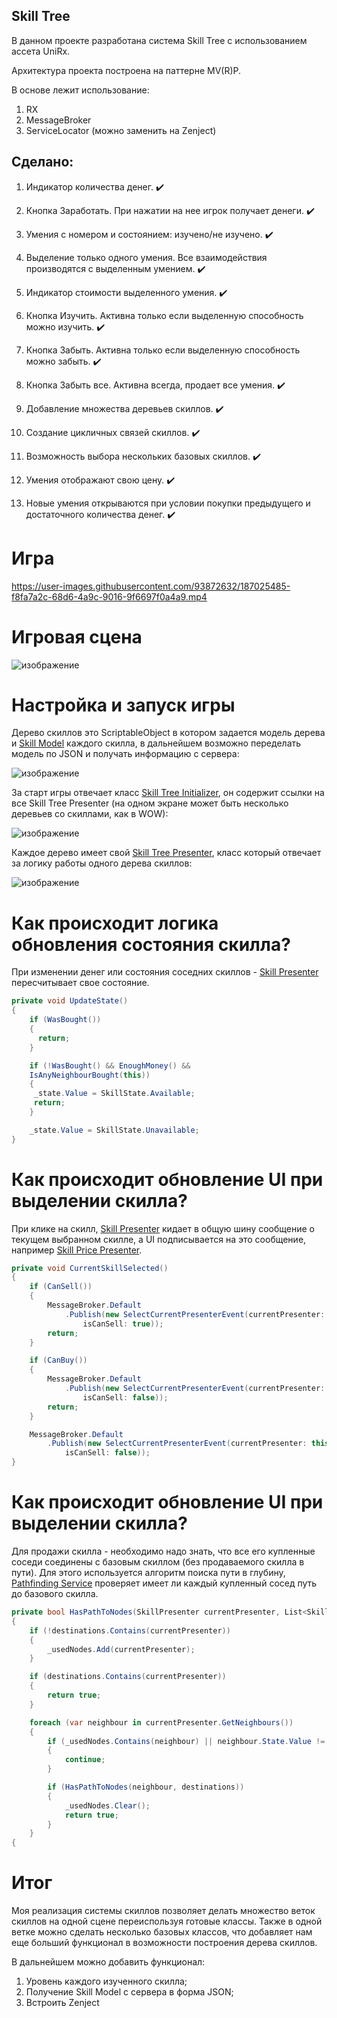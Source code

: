 ## Skill  Tree 
В данном проекте разработана система Skill Tree с использованием ассета UniRx.

Архитектура проекта построена на паттерне MV(R)P.

В основе лежит использование:
1) RX
2) MessageBroker
3) ServiceLocator (можно заменить на Zenject)


## Сделано:

1) Индикатор количества денег. :heavy_check_mark:

2) Кнопка Заработать. При нажатии на нее игрок получает денеги. :heavy_check_mark:

3) Умения с номером и состоянием: изучено/не изучено. :heavy_check_mark:

4) Выделение только одного умения. Все взаимодействия производятся с выделенным умением. :heavy_check_mark:

5) Индикатор стоимости выделенного умения. :heavy_check_mark:

6) Кнопка Изучить. Активна только если выделенную способность можно изучить. :heavy_check_mark:

7) Кнопка Забыть. Активна только если выделенную способность можно забыть. :heavy_check_mark:

8) Кнопка Забыть все. Активна всегда, продает все умения. :heavy_check_mark:

9) Добавление множества деревьев скиллов. :heavy_check_mark:

10) Создание цикличных связей скиллов. :heavy_check_mark: 

11) Возможность выбора нескольких базовых скиллов. :heavy_check_mark: 

12) Умения отображают свою цену. :heavy_check_mark: 

13) Новые умения открываются при условии покупки предыдущего и достаточного количества денег. :heavy_check_mark: 

# Игра


https://user-images.githubusercontent.com/93872632/187025485-f8fa7a2c-68d6-4a9c-9016-9f6697f0a4a9.mp4


# Игровая сцена


![изображение](https://user-images.githubusercontent.com/93872632/187030023-3f25ef27-fafd-4adf-a2c9-d27027f5f479.png)


# Настройка и запуск игры

Дерево скиллов это ScriptableObject в котором задается модель дерева и [Skill Model](https://github.com/Vitaly086/Skill_Tree_Testgame/blob/master/Assets/Scripts/Models/SkillModel.cs) каждого скилла,
в дальнейшем возможно переделать модель по JSON и получать информацию с сервера:

![изображение](https://user-images.githubusercontent.com/93872632/186952385-815b0afe-012c-4810-9158-5f829034904d.png)

За старт игры отвечает класс [Skill Tree Initializer](https://github.com/Vitaly086/Skill_Tree_Testgame/blob/master/Assets/Scripts/GameCore/SkillTreeInitializer.cs), он содержит ссылки на все Skill Tree Presenter (на одном экране может быть несколько деревьев со скиллами, как в WOW):

![изображение](https://user-images.githubusercontent.com/93872632/186649138-b6090277-c457-48c4-8959-f031db26dbca.png)

Каждое дерево имеет свой [Skill Tree Presenter](https://github.com/Vitaly086/Skill_Tree_Testgame/blob/master/Assets/Scripts/Presenters/SkillTreePresenter.cs), класс который отвечает за логику работы одного дерева скиллов:

![изображение](https://user-images.githubusercontent.com/93872632/186656785-d801d2c3-7414-4567-8220-1d2b659d912c.png)

# Как происходит логика обновления состояния скилла?

При изменении денег или состояния соседних скиллов - [Skill Presenter](https://github.com/Vitaly086/Skill_Tree_Testgame/blob/master/Assets/Scripts/Presenters/SkillPresenter.cs) пересчитывает свое состояние.


```C#
private void UpdateState()
{
    if (WasBought())
    {
      return;
    }

    if (!WasBought() && EnoughMoney() &&
    IsAnyNeighbourBought(this))
    {
     _state.Value = SkillState.Available;
     return;
    }

    _state.Value = SkillState.Unavailable;
} 
```

# Как происходит обновление UI при выделении скилла?
При клике на скилл, [Skill Presenter](https://github.com/Vitaly086/Skill_Tree_Testgame/blob/master/Assets/Scripts/Presenters/SkillPresenter.cs)
кидает в общую шину сообщение о текущем выбранном скилле, а UI подписывается на это сообщение, например [Skill Price Presenter](https://github.com/Vitaly086/Skill_Tree_Testgame/blob/master/Assets/Scripts/Presenters/SkillPricePresenter.cs).


```C#
private void CurrentSkillSelected()
{
    if (CanSell())
    {
        MessageBroker.Default
            .Publish(new SelectCurrentPresenterEvent(currentPresenter: this, isCanBuy: false,
                isCanSell: true));
        return;
    }

    if (CanBuy())
    {
        MessageBroker.Default
            .Publish(new SelectCurrentPresenterEvent(currentPresenter: this, isCanBuy: true,
                isCanSell: false));
        return;
    }

    MessageBroker.Default
        .Publish(new SelectCurrentPresenterEvent(currentPresenter: this, isCanBuy: false,
            isCanSell: false));
}
```

# Как происходит обновление UI при выделении скилла?
Для продажи скилла - необходимо надо знать, что все его купленные соседи соединены с базовым скиллом (без продаваемого скилла в пути).
Для этого используется алгоритм поиска пути в глубину, [Pathfinding Service](https://github.com/Vitaly086/Skill_Tree_Testgame/blob/master/Assets/Scripts/Services/PathfindingService.cs) проверяет имеет ли каждый купленный сосед путь до базового скилла.

```C#
private bool HasPathToNodes(SkillPresenter currentPresenter, List<SkillPresenter> destinations)
{
    if (!destinations.Contains(currentPresenter))
    {
        _usedNodes.Add(currentPresenter);
    }

    if (destinations.Contains(currentPresenter))
    {
        return true;
    }

    foreach (var neighbour in currentPresenter.GetNeighbours())
    {
        if (_usedNodes.Contains(neighbour) || neighbour.State.Value != SkillState.Bought)
        {
            continue;
        }

        if (HasPathToNodes(neighbour, destinations))
        {
            _usedNodes.Clear();
            return true;
        }
    }
{
```



# Итог

Моя реализация системы скиллов позволяет делать множество веток скиллов на одной сцене переиспользуя готовые классы.
Также в одной ветке можно сделать несколько базовых классов, что добавляет нам еще больший функционал в возможности построения дерева скиллов.


В дальнейшем можно добавить функционал:
1) Уровень каждого изученного  скилла;
2) Получение Skill Model с сервера в форма JSON;
3) Встроить Zenject








